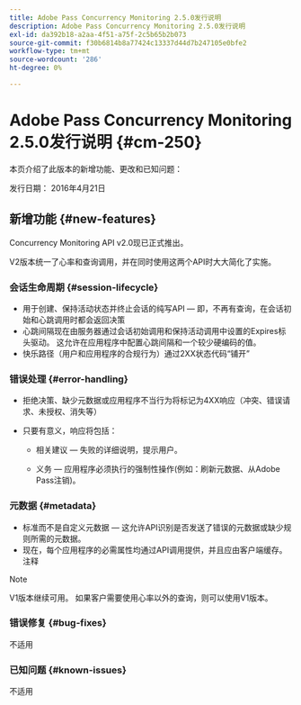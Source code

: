 ```yaml
---
title: Adobe Pass Concurrency Monitoring 2.5.0发行说明
description: Adobe Pass Concurrency Monitoring 2.5.0发行说明
exl-id: da392b18-a2aa-4f51-a75f-2c5b65b2b073
source-git-commit: f30b6814b8a77424c13337d44d7b247105e0bfe2
workflow-type: tm+mt
source-wordcount: '286'
ht-degree: 0%

---
```


# Adobe Pass Concurrency Monitoring 2.5.0发行说明 {#cm-250}

本页介绍了此版本的新增功能、更改和已知问题：

发行日期： 2016年4月21日

## 新增功能 {#new-features}

Concurrency Monitoring API v2.0现已正式推出。

V2版本统一了心率和查询调用，并在同时使用这两个API时大大简化了实施。



### 会话生命周期 {#session-lifecycle}

* 用于创建、保持活动状态并终止会话的纯写API — 即，不再有查询，在会话初始和心跳调用时都会返回决策
* 心跳间隔现在由服务器通过会话初始调用和保持活动调用中设置的Expires标头驱动。 这允许在应用程序中配置心跳间隔和一个较少硬编码的值。
* 快乐路径（用户和应用程序的合规行为）通过2XX状态代码“铺开”

### 错误处理 {#error-handling}

* 拒绝决策、缺少元数据或应用程序不当行为将标记为4XX响应（冲突、错误请求、未授权、消失等）

* 只要有意义，响应将包括：

   * 相关建议 — 失败的详细说明，提示用户。

   * 义务 — 应用程序必须执行的强制性操作(例如：刷新元数据、从Adobe Pass注销)。

### 元数据 {#metadata}

* 标准而不是自定义元数据 — 这允许API识别是否发送了错误的元数据或缺少规则所需的元数据。
* 现在，每个应用程序的必需属性均通过API调用提供，并且应由客户端缓存。
注释

>[!NOTE]
>
>V1版本继续可用。 如果客户需要使用心率以外的查询，则可以使用V1版本。




### 错误修复 {#bug-fixes}

不适用

### 已知问题 {#known-issues}

不适用
